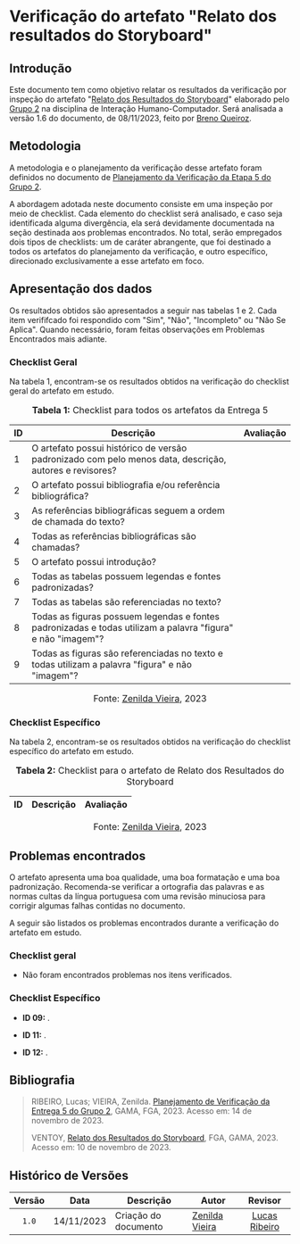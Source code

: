 # Verificação do artefato "Relato dos resultados do Storyboard"

## Introdução

Este documento tem como objetivo relatar os resultados da verificação por inspeção do artefato "[Relato dos Resultados do Storyboard](https://interacao-humano-computador.github.io/2023.2-Ventoy/DAD/nivel1/storyboard/relatoDosResultados/)" elaborado pelo [Grupo 2](https://interacao-humano-computador.github.io/2023.2-Ventoy/) na disciplina de Interação Humano-Computador. Será analisada a versão 1.6 do documento, de 08/11/2023, feito por [Breno Queiroz](https://github.com/brenob6).

## Metodologia

A metodologia e o planejamento da verificação desse artefato foram definidos no documento de [Planejamento da Verificação da Etapa 5 do Grupo 2](https://github.com/Interacao-Humano-Computador/2023.2-NotaLegal/blob/main/docs/verificacao/Grupo%202/Entrega%205/planejamento-verificacao.md).

A abordagem adotada neste documento consiste em uma inspeção por meio de checklist. Cada elemento do checklist será analisado, e caso seja identificada alguma divergência, ela será devidamente documentada na seção destinada aos problemas encontrados. No total, serão empregados dois tipos de checklists: um de caráter abrangente, que foi destinado a todos os artefatos do planejamento da verificação, e outro específico, direcionado exclusivamente a esse artefato em foco.

## Apresentação dos dados

Os resultados obtidos são apresentados a seguir nas tabelas 1 e 2. Cada item verififcado foi respondido com "Sim", "Não", "Incompleto" ou "Não Se Aplica". Quando necessário, foram feitas observações em Problemas Encontrados mais adiante.

### Checklist Geral

Na tabela 1, encontram-se os resultados obtidos na verificação do checklist geral do artefato em estudo.

<div align="center">
<font size="3"><p style="text-align: center"><b>Tabela 1:</b> Checklist para todos os artefatos da Entrega 5</p></font>

<table>
  <thead>
    <tr>
      <th>ID</th>
      <th>Descrição</th>
      <th>Avaliação</th>
    </tr>
  </thead>
  <tbody>
    <tr>
      <td>1</td>
      <td>O artefato possui histórico de versão padronizado com pelo menos data, descrição, autores e revisores?</td>
      <td></td>
    </tr>
    <tr>
      <td>2</td>
      <td>O artefato possui bibliografia e/ou referência bibliográfica?</td>
      <td></td>
    </tr>
    <tr>
      <td>3</td>
      <td>As referências bibliográficas seguem a ordem de chamada do texto?</td>
      <td></td>
    </tr>
    <tr>
      <td>4</td>
      <td>Todas as referências bibliográficas são chamadas?</td>
      <td></td>
    </tr>
    <tr>
      <td>5</td>
      <td>O artefato possui introdução?</td>
      <td></td>
    </tr>
    <tr>
      <td>6</td>
      <td>Todas as tabelas possuem legendas e fontes padronizadas?</td>
      <td></td>
    </tr>
    <tr>
      <td>7</td>
      <td>Todas as tabelas são referenciadas no texto?</td>
      <td></td>
    </tr>
    <tr>
      <td>8</td>
      <td>Todas as figuras possuem legendas e fontes padronizadas e todas utilizam a palavra "figura" e não "imagem"?</td>
      <td></td>
    </tr>
    <tr>
      <td>9</td>
      <td>Todas as figuras são referenciadas no texto e todas utilizam a palavra "figura" e não "imagem"?</td>
      <td></td>
    </tr>
  </tbody>
</table>

<font size="3"><p style="text-align: center">Fonte: <a href="https://github.com/zenildavieira">Zenilda Vieira</a>, 2023</p></font>
</div>

### Checklist Específico

Na tabela 2, encontram-se os resultados obtidos na verificação do checklist específico do artefato em estudo.

<div align="center">
<font size="3"><p style="text-align: center"><b>Tabela 2:</b> Checklist para o artefato de Relato dos Resultados do Storyboard</p></font>

<table>
  <thead>
    <tr>
      <th>ID</th>
      <th>Descrição</th>
      <th>Avaliação</th>
    </tr>
  </thead>
  <tbody>
  </tbody>
</table>

<font size="3"><p style="text-align: center">Fonte: <a href="https://github.com/zenildavieira">Zenilda Vieira</a>, 2023</p></font>
</div>

## Problemas encontrados

O artefato apresenta uma boa qualidade, uma boa formatação e uma boa padronização. Recomenda-se verificar a ortografia das palavras e as normas cultas da língua portuguesa com uma revisão minuciosa para corrigir algumas falhas contidas no documento.

A seguir são listados os problemas encontrados durante a verificação do artefato em estudo.

### Checklist geral

- Não foram encontrados problemas nos itens verificados.

### Checklist Específico

- **ID 09:** .

- **ID 11:** .

- **ID 12:** .

## Bibliografia
>
> RIBEIRO, Lucas; VIEIRA, Zenilda. [Planejamento de Verificação da Entrega 5 do Grupo 2](https://github.com/Interacao-Humano-Computador/2023.2-NotaLegal/blob/main/docs/verificacao/Grupo%202/Entrega%205/planejamento-verificacao.md), GAMA, FGA, 2023. Acesso em: 14 de novembro de 2023.
>
> VENTOY, [Relato dos Resultados do Storyboard](https://interacao-humano-computador.github.io/2023.2-Ventoy/DAD/nivel1/storyboard/relatoDosResultados/), FGA, GAMA, 2023. Acesso em: 10 de novembro de 2023.

## Histórico de Versões

| Versão | Data   | Descrição     | Autor     |  Revisor        |
| :----: | ------ | ------------- | --------- | :-------------: |
| `1.0`  | 14/11/2023 | Criação do documento  | [Zenilda Vieira](https://github.com/zenildavieira)| [Lucas Ribeiro](https://github.com/lucassouzs) |